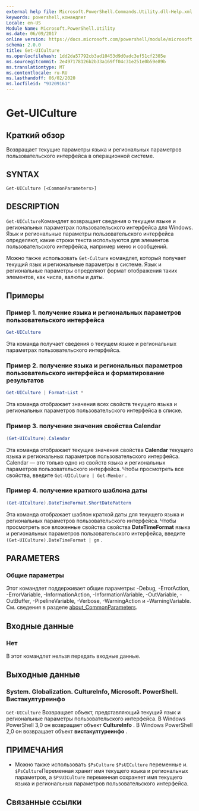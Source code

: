 ```yaml
---
external help file: Microsoft.PowerShell.Commands.Utility.dll-Help.xml
keywords: powershell,командлет
Locale: en-US
Module Name: Microsoft.PowerShell.Utility
ms.date: 06/09/2017
online version: https://docs.microsoft.com/powershell/module/microsoft.powershell.utility/get-uiculture?view=powershell-6&WT.mc_id=ps-gethelp
schema: 2.0.0
title: Get-UICulture
ms.openlocfilehash: 1dd2da57792cb3ad10453d9d0adc3ef51cf2305e
ms.sourcegitcommit: 2e497178126b2b33a169ff04c31e251e0b59e89b
ms.translationtype: MT
ms.contentlocale: ru-RU
ms.lasthandoff: 06/02/2020
ms.locfileid: "93209161"
---
```

# Get-UICulture

## Краткий обзор
Возвращает текущие параметры языка и региональных параметров пользовательского интерфейса в операционной системе.

## SYNTAX

```
Get-UICulture [<CommonParameters>]
```

## DESCRIPTION

`Get-UICulture`Командлет возвращает сведения о текущем языке и региональных параметрах пользовательского интерфейса для Windows.
Язык и региональные параметры пользовательского интерфейса определяют, какие строки текста используются для элементов пользовательского интерфейса, например меню и сообщений.

Можно также использовать `Get-Culture` командлет, который получает текущий язык и региональные параметры в системе.
Язык и региональные параметры определяют формат отображения таких элементов, как числа, валюты и даты.

## Примеры

### Пример 1. получение языка и региональных параметров пользовательского интерфейса

```powershell
Get-UICulture
```

Эта команда получает сведения о текущем языке и региональных параметрах пользовательского интерфейса.

### Пример 2. получение языка и региональных параметров пользовательского интерфейса и форматирование результатов

```powershell
Get-UICulture | Format-List *
```

Эта команда отображает значения всех свойств текущего языка и региональных параметров пользовательского интерфейса в списке.

### Пример 3. получение значения свойства Calendar

```powershell
(Get-UICulture).Calendar
```

Эта команда отображает текущие значения свойства **Calendar** текущего языка и региональных параметров пользовательского интерфейса.
Calendar — это только одно из свойств языка и региональных параметров пользовательского интерфейса.
Чтобы просмотреть все свойства, введите `Get-UICulture | Get-Member` .

### Пример 4. получение краткого шаблона даты

```powershell
(Get-UICulture).DateTimeFormat.ShortDatePattern
```

Эта команда отображает шаблон краткой даты для текущего языка и региональных параметров пользовательского интерфейса.
Чтобы просмотреть все вложенные свойства свойства **DateTimeFormat** языка и региональных параметров пользовательского интерфейса, введите `(Get-UICulture).DateTimeFormat | gm` .

## PARAMETERS

### Общие параметры

Этот командлет поддерживает общие параметры: -Debug, -ErrorAction, -ErrorVariable, -InformationAction, -InformationVariable, -OutVariable, -OutBuffer, -PipelineVariable, -Verbose, -WarningAction и -WarningVariable. См. сведения в разделе [about_CommonParameters](../Microsoft.PowerShell.Core/About/about_CommonParameters.md).

## Входные данные

### Нет

В этот командлет нельзя передать входные данные.

## Выходные данные

### System. Globalization. CultureInfo, Microsoft. PowerShell. Вистакултуреинфо

`Get-UICulture` Возвращает объект, представляющий текущий язык и региональные параметры пользовательского интерфейса.
В Windows PowerShell 3,0 он возвращает объект **CultureInfo** .
В Windows PowerShell 2,0 он возвращает объект **вистакултуреинфо** .

## ПРИМЕЧАНИЯ

- Можно также использовать `$PsCulture` `$PsUICulture` переменные и. `$PsCulture`Переменная хранит имя текущего языка и региональных параметров, а `$PsUICulture` переменная сохраняет имя текущего языка и региональных параметров пользовательского интерфейса.

## Связанные ссылки
